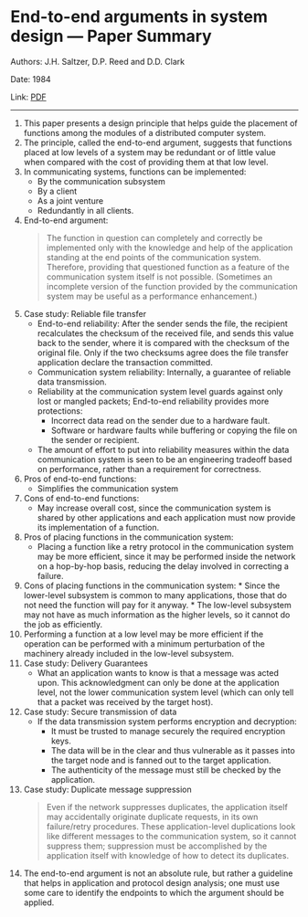 # End-to-end arguments in system design — Paper Summary


Authors: J.H. Saltzer, D.P. Reed and D.D. Clark

Date: 1984

Link:   [PDF](https://web.mit.edu/Saltzer/www/publications/endtoend/endtoend.pdf)

-----

1. This paper presents a design principle that helps guide the placement of functions among the modules of a distributed computer system.
2. The principle, called the end-to-end argument, suggests that functions placed at low levels of a system may be redundant or of little value when compared with the cost of providing them at that low level.
3. In communicating systems, functions can be implemented:
    * By the communication subsystem
    * By a client
    * As a joint venture
    * Redundantly in all clients.
5. End-to-end argument:
    > The function in question can completely and correctly be implemented only with the knowledge and help of the application standing at the end points of the communication system. Therefore, providing that questioned function as a feature of the communication system itself is not possible. (Sometimes an incomplete version of the function provided by the communication system may be useful as a performance enhancement.)
7. Case study: Reliable file transfer
    * End-to-end reliability: After the sender sends the file, the recipient recalculates the checksum of the received file, and sends this value back to the sender, where it is compared with the checksum of the original file. Only if the two checksums agree does the file transfer application declare the transaction committed.
    * Communication system reliability: Internally, a guarantee of reliable data transmission.
    * Reliability at the communication system level guards against only lost or mangled packets; End-to-end reliability provides more protections:
        * Incorrect data read on the sender due to a hardware fault.
        * Software or hardware faults while buffering or copying the file on the sender or recipient.
    * The amount of effort to put into reliability measures within the data communication system is seen to be an engineering tradeoff based on performance, rather than a requirement for correctness.
9. Pros of end-to-end functions:
    * Simplifies the communication system
10. Cons of end-to-end functions:
    * May increase overall cost, since the communication system is shared by other applications and each application must now provide its implementation of a function.
12. Pros of placing functions in the communication system:
    * Placing a function like a retry protocol in the communication system may be more efficient, since it may be performed inside the network on a hop-by-hop basis, reducing the delay involved in correcting a failure.
13.  Cons of placing functions in the communication system:
    * Since the lower-level subsystem is common to many applications, those that do not need the function will pay for it anyway.
    * The low-level subsystem may not have as much information as the higher levels, so it cannot do the job as efficiently.
14. Performing a function at a low level may be more efficient if the operation can be performed with a minimum perturbation of the machinery already included in the low-level subsystem.
15. Case study: Delivery Guarantees
    * What an application wants to know is that a message was acted upon. This acknowledgment can only be done at the application level, not the lower communication system level (which can only tell that a packet was received by the target host).
17. Case study: Secure transmission of data
    * If the data transmission system performs encryption and decryption:
        * It must be trusted to manage securely the required encryption keys.
        * The data will be in the clear and thus vulnerable as it passes into the target node and is fanned out to the target application.
        * The authenticity of the message must still be checked by the application.
18. Case study: Duplicate message suppression
    > Even if the network suppresses duplicates, the application itself may accidentally originate duplicate requests, in its own failure/retry procedures. These application-level duplications look like different messages to the communication system, so it cannot suppress them; suppression must be accomplished by the application itself with knowledge of how to detect its duplicates.
20. The end-to-end argument is not an absolute rule, but rather a guideline that helps in application and protocol design analysis; one must use some care to identify the endpoints to which the argument should be applied.